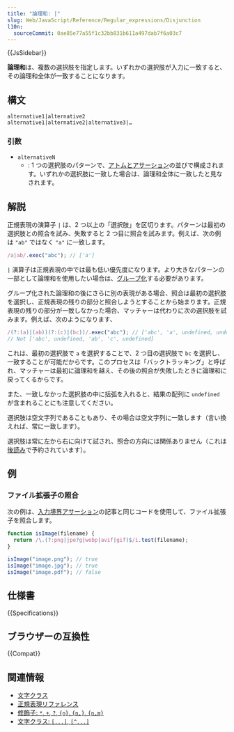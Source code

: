 ```yaml
---
title: "論理和: |"
slug: Web/JavaScript/Reference/Regular_expressions/Disjunction
l10n:
  sourceCommit: 0ae85e77a55f1c32bb831b611a497dab7f6a03c7
---
```


{{JsSidebar}}

**論理和**は、複数の選択肢を指定します。いずれかの選択肢が入力に一致すると、その論理和全体が一致することになります。

## 構文

```regex
alternative1|alternative2
alternative1|alternative2|alternative3|…
```

### 引数

- `alternativeN`
  - : 1 つの選択肢のパターンで、[アトムとアサーション](/ja/docs/Web/JavaScript/Reference/Regular_expressions#assertions)の並びで構成されます。いずれかの選択肢に一致した場合は、論理和全体に一致したと見なされます。

## 解説

正規表現の演算子 `|` は、2 つ以上の「選択肢」を区切ります。パターンは最初の選択肢との照合を試み、失敗すると 2 つ目に照合を試みます。例えば、次の例は `"ab"` ではなく `"a"` に一致します。

```js
/a|ab/.exec("abc"); // ['a']
```

`|` 演算子は正規表現の中では最も低い優先度になります。より大きなパターンの一部として論理和を使用したい場合は、[グループ化](/ja/docs/Web/JavaScript/Reference/Regular_expressions/Non-capturing_group)する必要があります。

グループ化された論理和の後にさらに別の表現がある場合、照合は最初の選択肢を選択し、正規表現の残りの部分と照合しようとすることから始まります。正規表現の残りの部分が一致しなかった場合、マッチャーは代わりに次の選択肢を試みます。例えば、次のようになります、

```js
/(?:(a)|(ab))(?:(c)|(bc))/.exec("abc"); // ['abc', 'a', undefined, undefined, 'bc']
// Not ['abc', undefined, 'ab', 'c', undefined]
```

これは、最初の選択肢で `a` を選択することで、2 つ目の選択肢で `bc` を選択し、一致することが可能だからです。このプロセスは「バックトラッキング」と呼ばれ、マッチャーは最初に論理和を越え、その後の照合が失敗したときに論理和に戻ってくるからです。

また、一致しなかった選択肢の中に括弧を入れると、結果の配列に `undefined` が含まれることにも注意してください。

選択肢は空文字列であることもあり、その場合は空文字列に一致します（言い換えれば、常に一致します）。

選択肢は常に左から右に向けて試され、照合の方向には関係ありません（これは[後読み](/ja/docs/Web/JavaScript/Reference/Regular_expressions/Lookbehind_assertion)で予約されています）。

## 例

### ファイル拡張子の照合

次の例は、[入力境界アサーション](/ja/docs/Web/JavaScript/Reference/Regular_expressions/Input_boundary_assertion#matching_file_extensions)の記事と同じコードを使用して、ファイル拡張子を照合します。

```js
function isImage(filename) {
  return /\.(?:png|jpe?g|webp|avif|gif)$/i.test(filename);
}

isImage("image.png"); // true
isImage("image.jpg"); // true
isImage("image.pdf"); // false
```

## 仕様書

{{Specifications}}

## ブラウザーの互換性

{{Compat}}

## 関連情報

- [文字クラス](/ja/docs/Web/JavaScript/Guide/Regular_expressions/Character_classes)
- [正規表現リファレンス](/ja/docs/Web/JavaScript/Reference/Regular_expressions)
- [修飾子: `*`, `+`, `?`, `{n}`, `{n,}`, `{n,m}`](/ja/docs/Web/JavaScript/Reference/Regular_expressions/Quantifier)
- [文字クラス: `[...]`, `[^...]`](/ja/docs/Web/JavaScript/Reference/Regular_expressions/Character_class)
